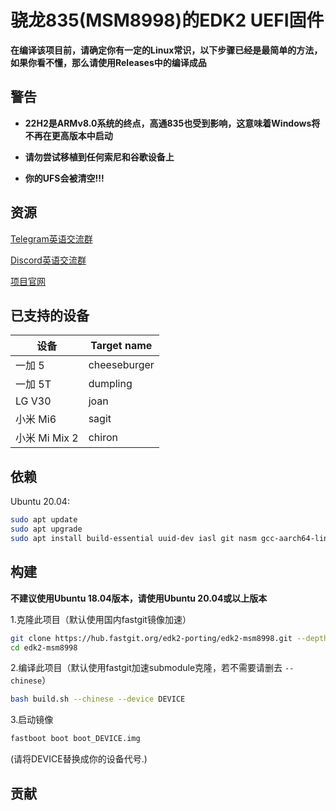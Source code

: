 # 骁龙835(MSM8998)的EDK2 UEFI固件

**在编译该项目前，请确定你有一定的Linux常识，以下步骤已经是最简单的方法，如果你看不懂，那么请使用Releases中的编译成品**

## 警告
- **22H2是ARMv8.0系统的终点，高通835也受到影响，这意味着Windows将不再在更高版本中启动**
- **请勿尝试移植到任何索尼和谷歌设备上**

- **你的UFS会被清空!!!**

## 资源

[Telegram英语交流群](https://t.me/joinchat/MNjTmBqHIokjweeN0SpoyA)

[Discord英语交流群](https://discord.gg/XXBWfag)

[项目官网](https://renegade-project.tech/)

## 已支持的设备

| 设备                | Target name            |
|---------------------|------------------------|
| 一加 5              | cheeseburger           |
| 一加 5T             | dumpling               |
| LG V30              | joan                   |
| 小米 Mi6            | sagit                  |
| 小米 Mi Mix 2       | chiron                 |

## 依赖

Ubuntu 20.04:

```bash
sudo apt update
sudo apt upgrade
sudo apt install build-essential uuid-dev iasl git nasm gcc-aarch64-linux-gnu abootimg python3-distutils python3-pil python3-git gettext
```

## 构建

**不建议使用Ubuntu 18.04版本，请使用Ubuntu 20.04或以上版本**

1.克隆此项目（默认使用国内fastgit镜像加速）

```bash
git clone https://hub.fastgit.org/edk2-porting/edk2-msm8998.git --depth=1
cd edk2-msm8998
```

2.编译此项目（默认使用fastgit加速submodule克隆，若不需要请删去 `--chinese`）

```bash
bash build.sh --chinese --device DEVICE
```

3.启动镜像

```bash
fastboot boot boot_DEVICE.img
```

(请将DEVICE替换成你的设备代号.)

## 贡献
